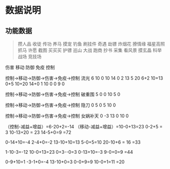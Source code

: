 # 数据说明
## 功能数据
> 攒人品 收徒 传功 养马 摸宠 钓鱼 刷挂件 奇遇 劫镖 炸烟花 撩情缘 福星高照 抓马 许愿 截图 买买买 护镖 巡山 大战 跑商 抄书 采集 看风景 摸玄晶 科举 战场 竞技场

伤害 移动 防御 免疫 控制

控制->移动->防御->伤害->免疫->控制     流光                 6 10 0 10 14         0 2 13 5 20         6+2 10+13 0+5 10+20 14+0 
1     10    0     0    9     0 

控制->移动->防御->伤害->免疫->控制     破重围 
5     0     0     10   5     0

控制->移动->防御->伤害->免疫->控制     隐刀 
0     5     0     5    10    0

控制->移动->防御->伤害->免疫->控制     女娲补天 
0    -3     13    0    10    0




（控制-减益+增益）=6-20+2=-14
（移动-减益+增益）=10-0+13=23
0-2+5 = 3
10-13+20 = 23
14-5+0=9
=72

0-14+10=-4
2-4+0=-2
13-10+10=13
5-0+5=10
20-10+6 = 16
=33

1-10-3=-12
10-0+13=23
0+3--0=3
0-13+10=-3
9-0+0=9
=44

0-9+10=1
-3-1+0=-4
13-10+0=3
0-0+9=9
10-0+1=11
=20

 
